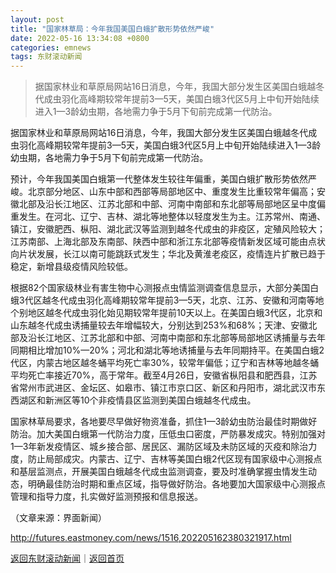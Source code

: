 ```yaml
---
layout: post
title: "国家林草局：今年我国美国白蛾扩散形势依然严峻"
date: 2022-05-16 13:34:08 +0800
categories: emnews
tags: 东财滚动新闻
---
```

> 据国家林业和草原局网站16日消息，今年，我国大部分发生区美国白蛾越冬代成虫羽化高峰期较常年提前3—5天，美国白蛾3代区5月上中旬开始陆续进入1—3龄幼虫期，各地需力争于5月下旬前完成第一代防治。

<p>据国家林业和草原局网站16日消息，今年，我国大部分发生区美国白蛾越冬代成虫羽化高峰期较常年提前3—5天，美国白蛾3代区5月上中旬开始陆续进入1—3龄幼虫期，各地需力争于5月下旬前完成第一代防治。</p><p>预计，今年我国美国白蛾第一代整体发生较往年偏重，美国白蛾扩散形势依然严峻。北京部分地区、山东中部和西部等局部地区中、重度发生比重较常年偏高；安徽北部及沿长江地区、江苏北部和中部、河南中南部和东北部等局部地区呈中度偏重发生。在河北、辽宁、吉林、湖北等地整体以轻度发生为主。江苏常州、南通、镇江，安徽肥西、枞阳、湖北武汉等监测到越冬代成虫的非疫区，定殖风险较大；江苏南部、上海北部及东南部、陕西中部和浙江东北部等疫情新发区域可能由点状向片状发展，长江以南可能跳跃式发生；华北及黄淮老疫区，疫情连片扩散已趋于稳定，新增县级疫情风险较低。</p><p>根据82个国家级林业有害生物中心测报点虫情监测调查信息显示，大部分美国白蛾3代区越冬代成虫羽化高峰期较常年提前3—5天，北京、江苏、安徽和河南等地个别地区越冬代成虫羽化始见期较常年提前10天以上。在美国白蛾3代区，北京和山东越冬代成虫诱捕量较去年增幅较大，分别达到253%和68%；天津、安徽北部及沿长江地区、江苏北部和中部、河南中南部和东北部等局部地区诱捕量与去年同期相比增加10%—20%；河北和湖北等地诱捕量与去年同期持平。在美国白蛾2代区，内蒙古地区越冬蛹平均死亡率30%，较常年偏低；辽宁和吉林等地越冬蛹平均死亡率接近70%，高于常年。截至4月26日，安徽省枞阳县和肥西县，江苏省常州市武进区、金坛区、如皋市、镇江市京口区、新区和丹阳市，湖北武汉市东西湖区和新洲区等10个非疫情县区监测到美国白蛾越冬代成虫。</p><p>国家林草局要求，各地要尽早做好物资准备，抓住1—3龄幼虫防治最佳时期做好防治。加大美国白蛾第一代防治力度，压低虫口密度，严防暴发成灾。特别加强对1—3年新发疫情区、城乡接合部、居民区、漏防区域及未防区域的灭疫和除治力度，防止局部成灾。内蒙古、辽宁、吉林等美国白蛾2代区现有国家级中心测报点和基层监测点，开展美国白蛾越冬代成虫监测调查，要及时准确掌握虫情发生动态，明确最佳防治时期和重点区域，指导做好防治。各地要加大国家级中心测报点管理和指导力度，扎实做好监测预报和信息报送。</p><p class="em_media">（文章来源：界面新闻）</p>

<http://futures.eastmoney.com/news/1516,202205162380321917.html>

[返回东财滚动新闻](//finews.withounder.com/emnews/)｜[返回首页](//finews.withounder.com/)